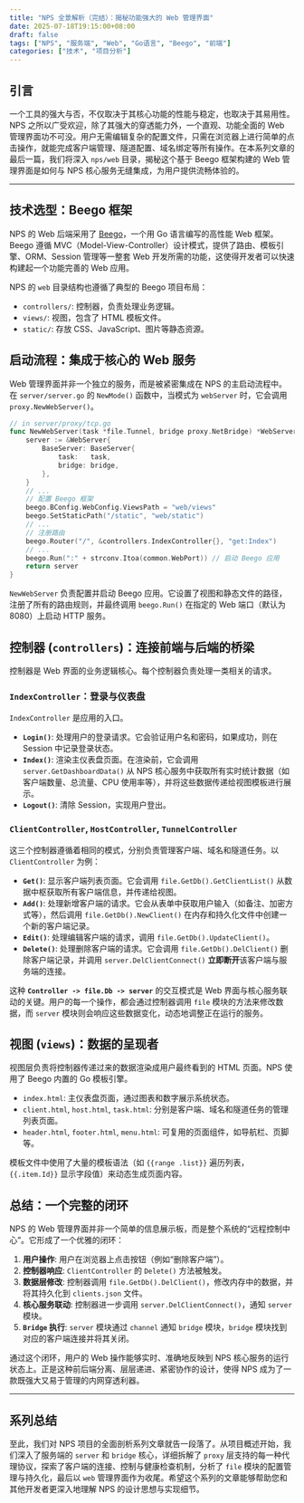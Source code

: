 ```yaml
---
title: "NPS 全景解析（完结）：揭秘功能强大的 Web 管理界面"
date: 2025-07-18T19:15:00+08:00
draft: false
tags: ["NPS", "服务端", "Web", "Go语言", "Beego", "前端"]
categories: ["技术", "项目分析"]
---
```


## 引言

一个工具的强大与否，不仅取决于其核心功能的性能与稳定，也取决于其易用性。NPS 之所以广受欢迎，除了其强大的穿透能力外，一个直观、功能全面的 Web 管理界面功不可没。用户无需编辑复杂的配置文件，只需在浏览器上进行简单的点击操作，就能完成客户端管理、隧道配置、域名绑定等所有操作。在本系列文章的最后一篇，我们将深入 `nps/web` 目录，揭秘这个基于 Beego 框架构建的 Web 管理界面是如何与 NPS 核心服务无缝集成，为用户提供流畅体验的。

---

## 技术选型：Beego 框架

NPS 的 Web 后端采用了 [Beego](https://github.com/beego/beego)，一个用 Go 语言编写的高性能 Web 框架。Beego 遵循 MVC（Model-View-Controller）设计模式，提供了路由、模板引擎、ORM、Session 管理等一整套 Web 开发所需的功能，这使得开发者可以快速构建起一个功能完善的 Web 应用。

NPS 的 `web` 目录结构也遵循了典型的 Beego 项目布局：

*   `controllers/`: 控制器，负责处理业务逻辑。
*   `views/`: 视图，包含了 HTML 模板文件。
*   `static/`: 存放 CSS、JavaScript、图片等静态资源。

## 启动流程：集成于核心的 Web 服务

Web 管理界面并非一个独立的服务，而是被紧密集成在 NPS 的主启动流程中。在 `server/server.go` 的 `NewMode()` 函数中，当模式为 `webServer` 时，它会调用 `proxy.NewWebServer()`。

```go
// in server/proxy/tcp.go
func NewWebServer(task *file.Tunnel, bridge proxy.NetBridge) *WebServer {
	server := &WebServer{
		BaseServer: BaseServer{
			task:   task,
			bridge: bridge,
		},
	}
	// ...
	// 配置 Beego 框架
	beego.BConfig.WebConfig.ViewsPath = "web/views"
	beego.SetStaticPath("/static", "web/static")
	// ...
	// 注册路由
	beego.Router("/", &controllers.IndexController{}, "get:Index")
	// ...
	beego.Run(":" + strconv.Itoa(common.WebPort)) // 启动 Beego 应用
	return server
}
```

`NewWebServer` 负责配置并启动 Beego 应用。它设置了视图和静态文件的路径，注册了所有的路由规则，并最终调用 `beego.Run()` 在指定的 Web 端口（默认为 8080）上启动 HTTP 服务。

## 控制器 (`controllers`)：连接前端与后端的桥梁

控制器是 Web 界面的业务逻辑核心。每个控制器负责处理一类相关的请求。

### `IndexController`：登录与仪表盘

`IndexController` 是应用的入口。

*   **`Login()`**: 处理用户的登录请求。它会验证用户名和密码，如果成功，则在 Session 中记录登录状态。
*   **`Index()`**: 渲染主仪表盘页面。在渲染前，它会调用 `server.GetDashboardData()` 从 NPS 核心服务中获取所有实时统计数据（如客户端数量、总流量、CPU 使用率等），并将这些数据传递给视图模板进行展示。
*   **`Logout()`**: 清除 Session，实现用户登出。

### `ClientController`, `HostController`, `TunnelController`

这三个控制器遵循着相同的模式，分别负责管理客户端、域名和隧道任务。以 `ClientController` 为例：

*   **`Get()`**: 显示客户端列表页面。它会调用 `file.GetDb().GetClientList()` 从数据中枢获取所有客户端信息，并传递给视图。
*   **`Add()`**: 处理新增客户端的请求。它会从表单中获取用户输入（如备注、加密方式等），然后调用 `file.GetDb().NewClient()` 在内存和持久化文件中创建一个新的客户端记录。
*   **`Edit()`**: 处理编辑客户端的请求，调用 `file.GetDb().UpdateClient()`。
*   **`Delete()`**: 处理删除客户端的请求。它会调用 `file.GetDb().DelClient()` 删除客户端记录，并调用 `server.DelClientConnect()` **立即断开**该客户端与服务端的连接。

这种 **`Controller -> file.Db -> server`** 的交互模式是 Web 界面与核心服务联动的关键。用户的每一个操作，都会通过控制器调用 `file` 模块的方法来修改数据，而 `server` 模块则会响应这些数据变化，动态地调整正在运行的服务。

## 视图 (`views`)：数据的呈现者

视图层负责将控制器传递过来的数据渲染成用户最终看到的 HTML 页面。NPS 使用了 Beego 内置的 Go 模板引擎。

*   `index.html`: 主仪表盘页面，通过图表和数字展示系统状态。
*   `client.html`, `host.html`, `task.html`: 分别是客户端、域名和隧道任务的管理列表页面。
*   `header.html`, `footer.html`, `menu.html`: 可复用的页面组件，如导航栏、页脚等。

模板文件中使用了大量的模板语法（如 `{{range .list}}` 遍历列表，`{{.item.Id}}` 显示字段值）来动态生成页面内容。

## 总结：一个完整的闭环

NPS 的 Web 管理界面并非一个简单的信息展示板，而是整个系统的“远程控制中心”。它形成了一个优雅的闭环：

1.  **用户操作**: 用户在浏览器上点击按钮（例如“删除客户端”）。
2.  **控制器响应**: `ClientController` 的 `Delete()` 方法被触发。
3.  **数据层修改**: 控制器调用 `file.GetDb().DelClient()`，修改内存中的数据，并将其持久化到 `clients.json` 文件。
4.  **核心服务联动**: 控制器进一步调用 `server.DelClientConnect()`，通知 `server` 模块。
5.  **`Bridge` 执行**: `server` 模块通过 `channel` 通知 `bridge` 模块，`bridge` 模块找到对应的客户端连接并将其关闭。

通过这个闭环，用户的 Web 操作能够实时、准确地反映到 NPS 核心服务的运行状态上。正是这种前后端分离、层层递进、紧密协作的设计，使得 NPS 成为了一款既强大又易于管理的内网穿透利器。

---
## 系列总结

至此，我们对 NPS 项目的全面剖析系列文章就告一段落了。从项目概述开始，我们深入了服务端的 `server` 和 `bridge` 核心，详细拆解了 `proxy` 层支持的每一种代理协议，探索了客户端的连接、控制与健康检查机制，分析了 `file` 模块的配置管理与持久化，最后以 `web` 管理界面作为收尾。希望这个系列的文章能够帮助您和其他开发者更深入地理解 NPS 的设计思想与实现细节。
